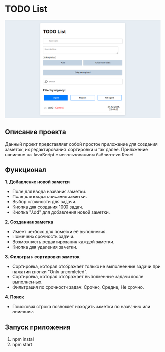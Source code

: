 # TODO List
 
![](https://github.com/soqyew/TODO-List/blob/main/todo_list.png?raw=true)

## Описание проекта
Данный проект представляет собой простое приложение для создания заметок, их редактирования, сортировки и так далее. 
Приложение написано на JavaScript с использованием библиотеки React.

## Функционал

 **1. Добавление новой заметки**
 * Поле для ввода названия заметки.
 * Поле для ввода описания заметки.
 * Выбор сложности для задачи.
 * Кнопка для создания 1000 задач.
 * Кнопка "Add" для добавления новой заметки.
   
 **2. Созданная заметка**
 * Имеет чекбокс для пометки её выполнения.
 * Помечена срочность задачи.
 * Возможность редактирования каждой заметки.
 * Кнопка для удаления заметки.

 **3. Фильтры и сортировки заметок**
 * Сортировка, которая отображает только не выполненные задачи при нажатии кнопки "Only uncomleted".
 * Сортировка, которая отображает выполненные задачи после выполненных.
 * Фильтрация по срочности задач: Срочно, Средне, Не срочно.
   
 **4. Поиск**
 * Поисковая строка позволяет находить заметки по названию или описанию.
   
## Запуск приложения 
1. npm install
2. npm start
